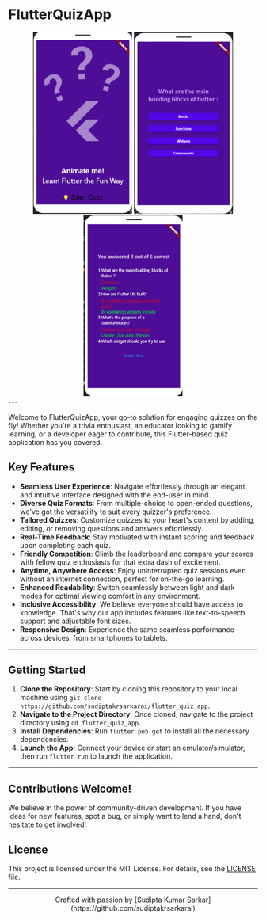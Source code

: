 # FlutterQuizApp

<div align="center">
  <img src="quiz_app_logo.png" alt="FlutterQuizApp Logo" width="200">
  <img src="question.png" alt="FlutterQuizApp Logo" width="200">
  <img src="result.png" alt="FlutterQuizApp Logo" width="200">
</div>
---

Welcome to FlutterQuizApp, your go-to solution for engaging quizzes on the fly! Whether you're a trivia enthusiast, an educator looking to gamify learning, or a developer eager to contribute, this Flutter-based quiz application has you covered.

## Key Features

- **Seamless User Experience**: Navigate effortlessly through an elegant and intuitive interface designed with the end-user in mind.
- **Diverse Quiz Formats**: From multiple-choice to open-ended questions, we've got the versatility to suit every quizzer's preference.
- **Tailored Quizzes**: Customize quizzes to your heart's content by adding, editing, or removing questions and answers effortlessly.
- **Real-Time Feedback**: Stay motivated with instant scoring and feedback upon completing each quiz.
- **Friendly Competition**: Climb the leaderboard and compare your scores with fellow quiz enthusiasts for that extra dash of excitement.
- **Anytime, Anywhere Access**: Enjoy uninterrupted quiz sessions even without an internet connection, perfect for on-the-go learning.
- **Enhanced Readability**: Switch seamlessly between light and dark modes for optimal viewing comfort in any environment.
- **Inclusive Accessibility**: We believe everyone should have access to knowledge. That's why our app includes features like text-to-speech support and adjustable font sizes.
- **Responsive Design**: Experience the same seamless performance across devices, from smartphones to tablets.

---

## Getting Started

1. **Clone the Repository**: Start by cloning this repository to your local machine using `git clone https://github.com/sudiptakrsarkarai/flutter_quiz_app`.
2. **Navigate to the Project Directory**: Once cloned, navigate to the project directory using `cd flutter_quiz_app`.
3. **Install Dependencies**: Run `flutter pub get` to install all the necessary dependencies.
4. **Launch the App**: Connect your device or start an emulator/simulator, then run `flutter run` to launch the application.

---

## Contributions Welcome!

We believe in the power of community-driven development. If you have ideas for new features, spot a bug, or simply want to lend a hand, don't hesitate to get involved!

## License

This project is licensed under the MIT License. For details, see the [LICENSE](LICENSE) file.

---

<p align="center">
  Crafted with passion by [Sudipta Kumar Sarkar](https://github.com/sudiptakrsarkarai)
</p>
